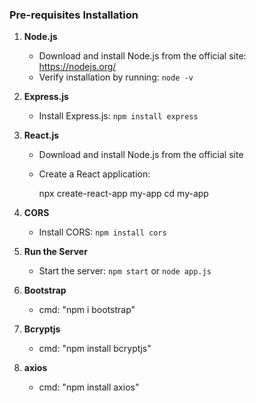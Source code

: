 ### Pre-requisites Installation

1. **Node.js**  
   - Download and install Node.js from the official site: https://nodejs.org/  
   - Verify installation by running: `node -v`

2. **Express.js**  
   - Install Express.js: `npm install express`

3. **React.js**  
   - Download and install Node.js from the official site
   - Create a React application:  
    
       npx create-react-app my-app
       cd my-app
     

4. **CORS**  
   - Install CORS: `npm install cors`

5. **Run the Server**  
   - Start the server: `npm start` or `node app.js`

6. **Bootstrap**
   - cmd: "npm i bootstrap"
7. **Bcryptjs**
    - cmd: "npm install bcryptjs"
8. **axios**
    - cmd: "npm install axios"


   